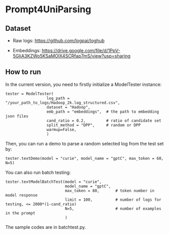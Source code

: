 # Prompt4UniParsing

## Dataset

- Raw logs: https://github.com/logpai/loghub

- Embeddings: https://drive.google.com/file/d/1PpV-5GIiA3KZWo5KSaMOlX4SCRfap7mS/view?usp=sharing

## How to run

In the current version, you need to firstly initialize a ModelTester instance:

```
tester = ModelTester(
                  log_path = "/your_path_to_logs/Hadoop_2k.log_structured.csv",
                  dataset = "Hadoop",
                  emb_path = "embeddings",	# the path to embedding json files   
                  cand_ratio = 0.2,       	# ratio of candidate set
                  split_method = "DPP",   	# random or DPP
                  warmup=False,
                  )
```

Then, you can run a demo to parse a random selected log from the test set by:

```
tester.textDemo(model = "curie", model_name = "gptC", max_token = 60, N=5)
```

You can also run batch testing:

```
tester.textModelBatchTest(model = "curie", 
                          model_name = "gptC", 
                          max_token = 80,       # token number in model response
                          limit = 100,          # number of logs for testing, <= 2000*(1-cand_ratio)
                          N=5,                  # number of examples in the prompt
                          )
```

The sample codes are in batchtest.py.